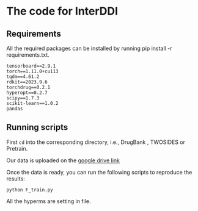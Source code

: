 # The code for InterDDI

## Requirements

All the required packages can be installed by running pip install -r requirements.txt.

```shell
tensorboard==2.9.1
torch==1.11.0+cu113
tqdm==4.61.2
rdkit==2023.9.6
torchdrug==0.2.1
hyperopt==0.2.7
scipy==1.7.3
scikit-learn==1.0.2
pandas
```

## Running scripts

First `cd` into the corresponding directory, i.e., DrugBank , TWOSIDES or Pretrain.

Our data is uploaded on the [google drive link](https://drive.google.com/file/d/1qH_hmJB3EVFSuuOlALAaekQUqxCFiFwm/view?usp=drive_link)

Once the data is ready, you can run the following scripts to reproduce the results:

```shell
python F_train.py 
```

All the hyperms are setting in file.


